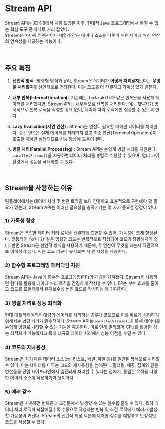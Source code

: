 # Stream API

Stream API는 JDK 8에서 처음 도입된 이후, 현대적 Java 프로그래밍에서 빠질 수 없는 핵심 도구 중 하나로 자리 잡았다.</br>
Stream은 자바의 컬렉션이나 배열과 같은 데이터 소스를 다루기 위한 데이터 처리 연산의 연속성을 제공하는 기능이다.

<br/>

## 주요 특징
1. **선언적 방식** : 명령형 방식과 달리, Stream은 데이터가 **어떻게 처리될지**보다는 **무엇을 처리할지**를 선언적으로 정의한다. 이는 코드를 더 간결하고 가독성 있게 만든다.

2. **내부 반복(Internal Iteration)** : 기존에는 `for`나 `while`과 같은 반복문을 사용해 데이터를 처리했다면, Stream API는 내부적으로 반복을 처리한다. 이는 개발자가 명시적으로 반복 로직을 작성할 필요 없이, 데이터 처리 로직에만 집중할 수 있도록 한다.

3. **Lazy Evaluation(지연 연산)** : Stream은 연산이 필요할 때에만 데이터를 처리한다. 중간 연산은 실제 데이터를 처리하지 않고 최종 연산(Terminal Operation)이 호출될 때에만 실행되므로 성능 향상에 도움이 된다.

4. **병렬 처리(Parallel Processing)** : Stream API는 손쉽게 병렬 처리를 지원한다. `parallelStream()`을 사용하면 데이터 처리를 병렬로 수행할 수 있으며, 멀티 코어 환경에서 성능을 극대화할 수 있다.
<br/>

## Stream을 사용하는 이유

팀플레이에서는 데이터 처리 및 변환 로직을 보다 간결하고 효율적으로 구현해야 할 필요가 있는데, Stream API는 이러한 필요성을 충족시키는 몇 가지 중요한 장점이 있다.

### 1) 가독성 향상
Stream은 복잡한 데이터 처리 로직을 간결하게 표현할 수 있어, 가독성이 크게 향상된다. 전통적인 `for`나 `if` 같은 명령형 코드는 반복적으로 작성되어 코드가 장황해지기 쉽다. 반면 Stream은 선언적 방식을 사용하기 때문에, 각 연산이 무엇을 하는지 직관적으로 이해하기 쉽다. 이는 코드 리뷰나 유지보수 시 큰 이점을 제공한다.

### 2) 함수형 프로그래밍 패러다임 지원
Stream API는 Java에 함수형 프로그래밍(FP)의 개념을 가져왔다. Stream을 사용하면 람다를 활용해 데이터 처리 로직을 간결하게 작성할 수 있다. FP는 부수 효과를 줄이고 코드를 모듈화해서 유지보수성 높은 코드를 작성하는 데 기여한다.

### 3) 병렬 처리로 성능 최적화
현대 애플리케이션은 대량의 데이터를 처리하는 경우가 많으므로 이를 빠르게 처리하기 위해서는 병렬 처리가 필수적이다. Stream API는 `parallelStream()`을 통해 데이터를 손쉽게 병렬로 처리할 수 있는 기능을 제공한다. 이로 인해 멀티코어 CPU를 활용한 성능 최적화가 가능해지고 특히 대규모 데이터 처리에서 성능 이점을 누릴 수 있다.

### 4) 코드의 재사용성
Stream은 각기 다른 데이터 소스(ex. 리스트, 배열, 파일 등)를 일관된 방식으로 처리할 수 있다. 이는 데이터를 다루는 코드의 재사용성을 높여준다. 필터링, 매핑, 집계와 같은 연산들을 단일 파이프라인에서 일관되게 처리할 수 있다는 점에서, 동일한 로직을 다양한 데이터 소스에 적용하기가 용이하다.

### 5) 에러 감소
Stream을 사용하면 반복문과 조건문에서 발생할 수 있는 실수를 줄일 수 있다. 특히 데이터 처리 로직이 복잡해질수록 수동으로 작성하는 반복 및 조건 로직에서 에러가 발생할 가능성이 커진다. Stream의 선언적 특성 덕분에 이러한 실수를 예방하고 안정적인 코드를 작성할 수 있다.

